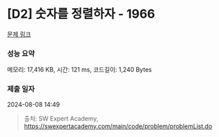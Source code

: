 # [D2] 숫자를 정렬하자 - 1966 

[문제 링크](https://swexpertacademy.com/main/code/problem/problemDetail.do?contestProbId=AV5PrmyKAWEDFAUq) 

### 성능 요약

메모리: 17,416 KB, 시간: 121 ms, 코드길이: 1,240 Bytes

### 제출 일자

2024-08-08 14:49



> 출처: SW Expert Academy, https://swexpertacademy.com/main/code/problem/problemList.do